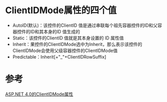 # ClientIDMode属性的四个值

* AutoID(默认)：该控件的ClientID 值是通过串联每个祖先容器控件的ID和父容器控件的ID和其本身的ID 值生成的
* Static：该控件的ClientID 值就是其本身设置的 ID 属性值
* Inherit：果控件的ClientIDMode选中为Inherit，那么表示该控件的ClientIDMode会使用父级容器控件的ClientIDMode值
* Predictable：Inherit[+"_"+ClientIDRowSuffix]

# 参考
[ASP.NET 4.0的ClientIDMode属性](https://www.cnblogs.com/OpenCoder/archive/2010/11/23/1885347.html)